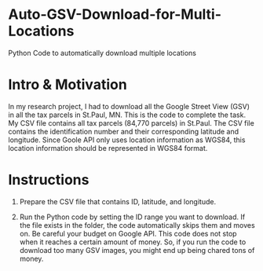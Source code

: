 # Auto-GSV-Download-for-Multi-Locations
Python Code to automatically download multiple locations

# Intro & Motivation
In my research project, I had to download all the Google Street View (GSV) in all the tax parcels in St.Paul, MN.
This is the code to complete the task. My CSV file contains all tax parcels (84,770 parcels) in St.Paul. The CSV file contains the identification number and their corresponding latitude and longitude. Since Goole API only uses location information as WGS84, this location information should be represented in WGS84 format.

# Instructions
1. Prepare the CSV file that contains ID, latitude, and longitude.
   
2. Run the Python code by setting the ID range you want to download. If the file exists in the folder, the code automatically skips them and moves on. Be careful your budget on Google API. This code does not stop when it reaches a certain amount of money. So, if you run the code to download too many GSV images, you might end up being chared tons of money.
